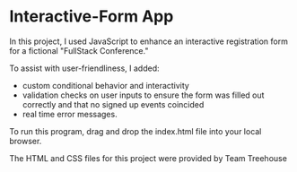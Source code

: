 # Interactive-Form App

In this project, I used JavaScript to enhance an interactive registration form for a fictional "FullStack Conference."  

To assist with user-friendliness, I added:
- custom conditional behavior and interactivity
- validation checks on user inputs to ensure the form was filled out correctly and that no signed up events coincided
- real time error messages.

To run this program, drag and drop the index.html file into your local browser.

The HTML and CSS files for this project were provided by Team Treehouse
